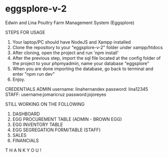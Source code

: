 # eggsplore-v-2

Edwin and Lina Poultry Farm Management System (Eggsplore)

STEPS FOR USAGE
1. Your laptop/PC should have NodeJS and Xampp installed
2. Clone the repository to your "eggsplore-v-2" folder under xampp/htdocs
3. After cloning, open the project and run 'npm install'
4. After the previous step, import the sql file located at the config folder of the project to your phpmyadmin, name your database "eggsplore"
5. When you are done importing the database, go back to terminal and enter "npm run dev"
6. Enjoy.

CREDENTIALS
ADMIN
username: linahernandex
password: lina12345
STAFF: 
username:jomaricruz
password:jojoreyes

STILL WORKING ON THE FOLLOWING
1. DASHBOARD
2. EGG PROCUREMENT TABLE (ADMIN - BROWN EGG)
3. EGG INVENTORY TABLE
4. EGG SEGREGATION FORM/TABLE (STAFF}
5. SALES
6. FINANCIALS

T H A N K   Y O U !
